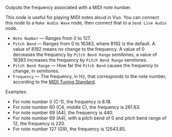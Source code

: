 Outputs the frequency associated with a MIDI note number. 

This node is useful for playing MIDI notes aloud in Vuo. You can connect this node to a `Make Audio Wave` node, then connect that to a `Send Live Audio` node. 

   - `Note Number` — Ranges from 0 to 127. 
   - `Pitch Bend` — Ranges from 0 to 16383, where 8192 is the default.  A value of 8192 means no change to the frequency.  A value of 0 decreases the frequency by `Pitch Bend Range` semitones; a value of 16383 increases the frequency by `Pitch Bend Range` semitones.
   - `Pitch Bend Range` — How far the `Pitch Bend` causes the frequency to change, in semitones.
   - `Frequency` — The frequency, in Hz, that corresponds to the note number, according to the [MIDI Tuning Standard](https://en.wikipedia.org/wiki/MIDI_Tuning_Standard). 

Examples: 

   - For note number 0 (C-1), the frequency is 8.18. 
   - For note number 60 (C4, middle C), the frequency is 261.63. 
   - For note number 69 (A4), the frequency is 440. 
   - For note number 69 (A4), with a pitch bend of 0 and pitch bend range of 12, the frequency is 220. 
   - For note number 127 (G9), the frequency is 12543.85. 
